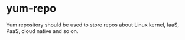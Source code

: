 # yum-repo

Yum repository should be used to store repos about Linux kernel, IaaS, 
PaaS, cloud native and so on.
